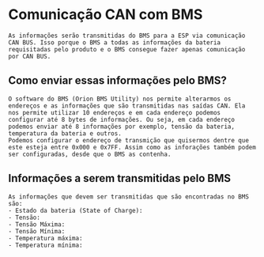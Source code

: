 # Comunicação CAN com BMS
    As informações serão transmitidas do BMS para a ESP via comunicação CAN BUS. Isso porque o BMS a todas as informações da bateria requisitadas pelo produto e o BMS consegue fazer apenas comunicação por CAN BUS.

## Como enviar essas informações pelo BMS?
    O software do BMS (Orion BMS Utility) nos permite alterarmos os endereços e as informações que são transmitidas nas saídas CAN. Ela nos permite utilizar 10 endereços e em cada endereço podemos configurar até 8 bytes de informações. Ou seja, em cada endereço podemos enviar até 8 informações por exemplo, tensão da bateria, temperatura da bateria e outros.
    Podemos configurar o endereço de transmição que quisermos dentre que este esteja entre 0x000 e 0x7FF. Assim como as inforações também podem ser configuradas, desde que o BMS as contenha.

## Informações a serem transmitidas pelo BMS
    As informações que devem ser transmitidas que são encontradas no BMS são:
    - Estado da bateria (State of Charge):
    - Tensão:
    - Tensão Máxima:
    - Tensão Mínima: 
    - Temperatura máxima:
    - Temperatura mínima:
